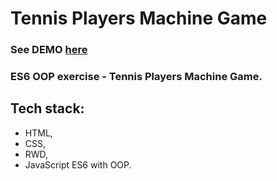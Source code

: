 # Tennis Players Machine Game

### See DEMO [here](https://pawel-chmiel.github.io/weather-app/)

### ES6 OOP exercise - Tennis Players Machine Game.


## Tech stack:

- HTML, 
- CSS, 
- RWD,
- JavaScript ES6 with OOP.